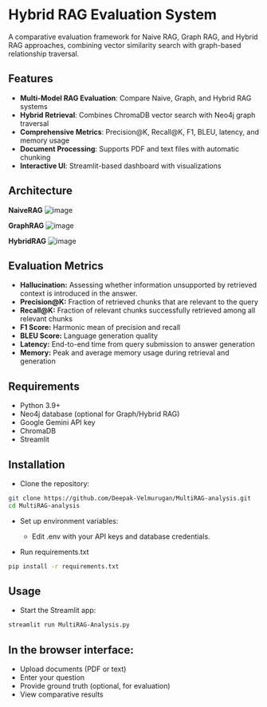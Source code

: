 # Hybrid RAG Evaluation System

A comparative evaluation framework for Naive RAG, Graph RAG, and Hybrid RAG approaches, combining vector similarity search with graph-based relationship traversal.

## Features

- **Multi-Model RAG Evaluation**: Compare Naive, Graph, and Hybrid RAG systems
- **Hybrid Retrieval**: Combines ChromaDB vector search with Neo4j graph traversal
- **Comprehensive Metrics**: Precision@K, Recall@K, F1, BLEU, latency, and memory usage
- **Document Processing**: Supports PDF and text files with automatic chunking
- **Interactive UI**: Streamlit-based dashboard with visualizations

## Architecture

__NaiveRAG__
![image](https://github.com/user-attachments/assets/5b072093-3067-4c28-8900-c0d5d4a4d847)

__GraphRAG__
![image](https://github.com/user-attachments/assets/1a02320e-dcf7-474a-b6c2-b9568d29a9e1)

__HybridRAG__
![image](https://github.com/user-attachments/assets/4ef5f3af-fffb-4fe9-aab8-2b8fbfee26da)

## Evaluation Metrics

- __Hallucination:__  Assessing whether information unsupported by retrieved context is introduced in the answer. 
- __Precision@K:__	  Fraction of retrieved chunks that are relevant to the query 
- __Recall@K:__	      Fraction of relevant chunks successfully retrieved among all relevant chunks
- __F1 Score:__	      Harmonic mean of precision and recall
- __BLEU Score:__	    Language generation quality
- __Latency:__	      End-to-end time from query submission to answer generation
- __Memory:__	        Peak and average memory usage during retrieval and generation

## Requirements
- Python 3.9+
- Neo4j database (optional for Graph/Hybrid RAG)
- Google Gemini API key
- ChromaDB
- Streamlit

## Installation
- Clone the repository:
```bash
git clone https://github.com/Deepak-Velmurugan/MultiRAG-analysis.git
cd MultiRAG-analysis
```
- Set up environment variables:
  - Edit .env with your API keys and database credentials.

- Run requirements.txt
```bash
pip install -r requirements.txt
```

## Usage
- Start the Streamlit app:
```bash
streamlit run MultiRAG-Analysis.py
```
## In the browser interface:
- Upload documents (PDF or text)
- Enter your question
- Provide ground truth (optional, for evaluation)
- View comparative results
